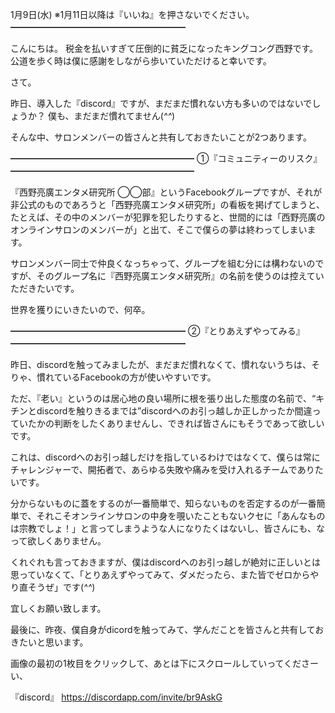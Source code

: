 1月9日(水) ※1月11日以降は『いいね』を押さないでください。
━━━━━━━━━━━━━━━━━━━━

こんにちは。
税金を払いすぎて圧倒的に貧乏になったキングコング西野です。
公道を歩く時は僕に感謝をしながら歩いていただけると幸いです。

さて。

昨日、導入した『discord』ですが、まだまだ慣れない方も多いのではないでしょうか？
僕も、まだまだ慣れてません(*^^*)

そんな中、サロンメンバーの皆さんと共有しておきたいことが2つあります。

━━━━━━━━━━━━━━━━━━━━━
①『コミュニティーのリスク』
━━━━━━━━━━━━━━━━━━━━━

『西野亮廣エンタメ研究所 ◯◯部』というFacebookグループですが、それが非公式のものであろうと「西野亮廣エンタメ研究所」の看板を掲げてしまうと、たとえば、その中のメンバーが犯罪を犯したりすると、世間的には「西野亮廣のオンラインサロンのメンバーが」と出て、そこで僕らの夢は終わってしまいます。

サロンメンバー同士で仲良くなっちゃって、グループを組む分には構わないのですが、そのグループ名に『西野亮廣エンタメ研究所』の名前を使うのは控えていただきたいです。

世界を獲りにいきたいので、何卒。

━━━━━━━━━━━━━━━━━━━━
②『とりあえずやってみる』━━━━━━━━━━━━━━━━━━━━

昨日、discordを触ってみましたが、まだまだ慣れなくて、慣れないうちは、そりゃ、慣れているFacebookの方が使いやすいです。

ただ、『老い』というのは居心地の良い場所に根を張り出した態度の名前で、“キチンとdiscordを触りきるまでは”discordへのお引っ越しか正しかったか間違っていたかの判断をしたくありませんし、できれば皆さんにもそうであって欲しいです。

これは、discordへのお引っ越しだけを指しているわけではなくて、僕らは常にチャレンジャーで、開拓者で、あらゆる失敗や痛みを受け入れるチームでありたいです。

分からないものに蓋をするのが一番簡単で、知らないものを否定するのが一番簡単で、それこそオンラインサロンの中身を覗いたこともないクセに「あんなものは宗教でしょ！」と言ってしまうような人になりたくはないし、皆さんにも、なって欲しくありません。

くれぐれも言っておきますが、僕はdiscordへのお引っ越しが絶対に正しいとは思っていなくて、「とりあえずやってみて、ダメだったら、また皆でゼロからやり直そうぜ」です(*^^*)

宜しくお願い致します。

最後に、昨夜、僕自身がdicordを触ってみて、学んだことを皆さんと共有しておきたいと思います。

画像の最初の1枚目をクリックして、あとは下にスクロールしていってくださーい、

『discord』
https://discordapp.com/invite/br9AskG
